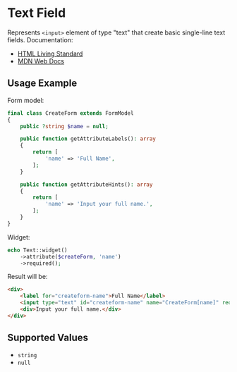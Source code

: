 # Text Field

Represents `<input>` element of type "text" that create basic single-line text fields. Documentation:

- [HTML Living Standard](https://html.spec.whatwg.org/multipage/input.html#text-(type=text)-state-and-search-state-(type=search))
- [MDN Web Docs](https://developer.mozilla.org/docs/Web/HTML/Element/input/text)

## Usage Example

Form model:

```php
final class CreateForm extends FormModel
{
    public ?string $name = null;

    public function getAttributeLabels(): array
    {
        return [
            'name' => 'Full Name',
        ];
    }

    public function getAttributeHints(): array
    {
        return [
            'name' => 'Input your full name.',
        ];
    }
}
```

Widget:

```php
echo Text::widget()
    ->attribute($createForm, 'name')
    ->required();
```

Result will be:

```html
<div>
    <label for="createform-name">Full Name</label>
    <input type="text" id="createform-name" name="CreateForm[name]" required>
    <div>Input your full name.</div>
</div>
```

## Supported Values

- `string`
- `null`
